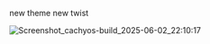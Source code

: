 new theme new twist 
 
 ![Screenshot_cachyos-build_2025-06-02_22:10:17](https://github.com/user-attachments/assets/edd8ee9f-9c34-4de5-89e2-c74bfca96b6e)
